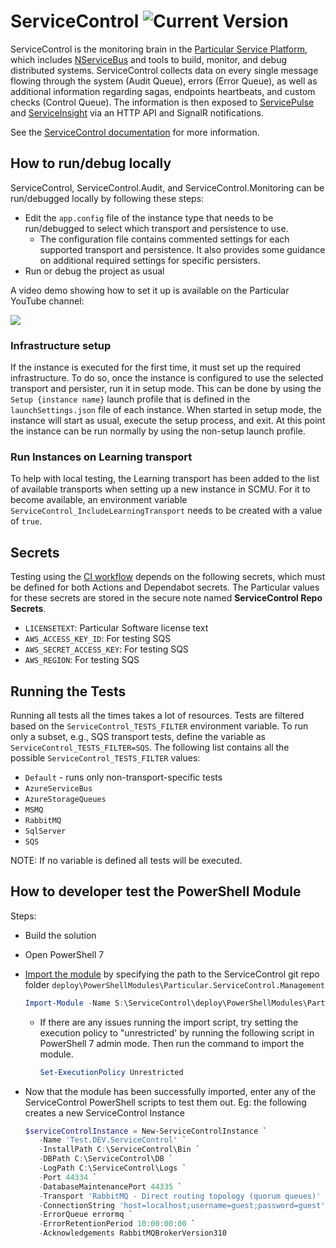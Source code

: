 # ServiceControl ![Current Version](https://img.shields.io/github/release/particular/servicecontrol.svg?style=flat&label=current%20version)

ServiceControl is the monitoring brain in the [Particular Service Platform](https://particular.net/service-platform), which includes [NServiceBus](https://particular.net/nservicebus) and tools to build, monitor, and debug distributed systems. ServiceControl collects data on every single message flowing through the system (Audit Queue), errors (Error Queue), as well as additional information regarding sagas, endpoints heartbeats, and custom checks (Control Queue). The information is then exposed to [ServicePulse](https://particular.net/servicepulse) and [ServiceInsight](https://particular.net/serviceinsight) via an HTTP API and SignalR notifications.

See the [ServiceControl documentation](https://docs.particular.net/servicecontrol/) for more information.

## How to run/debug locally

ServiceControl, ServiceControl.Audit, and ServiceControl.Monitoring can be run/debugged locally by following these steps:

- Edit the `app.config` file of the instance type that needs to be run/debugged to select which transport and persistence to use.
  - The configuration file contains commented settings for each supported transport and persistence. It also provides some guidance on additional required settings for specific persisters.
- Run or debug the project as usual

A video demo showing how to set it up is available on the Particular YouTube channel:

[![](https://img.youtube.com/vi/w3tYnj11dQ8/0.jpg)](https://www.youtube.com/watch?v=w3tYnj11dQ8)

### Infrastructure setup

If the instance is executed for the first time, it must set up the required infrastructure. To do so, once the instance is configured to use the selected transport and persister, run it in setup mode. This can be done by using the `Setup {instance name}` launch profile that is defined in 
the `launchSettings.json` file of each instance. When started in setup mode, the instance will start as usual, execute the setup process, and exit. At this point the instance can be run normally by using the non-setup launch profile. 

### Run Instances on Learning transport

To help with local testing, the Learning transport has been added to the list of available transports when setting up a new instance in SCMU. For it to become available, an environment variable `ServiceControl_IncludeLearningTransport` needs to be created with a value of `true`.

## Secrets

Testing using the [CI workflow](/.github/workflows/ci.yml) depends on the following secrets, which must be defined for both Actions and Dependabot secrets. The Particular values for these secrets are stored in the secure note named **ServiceControl Repo Secrets**.

* `LICENSETEXT`: Particular Software license text
* `AWS_ACCESS_KEY_ID`: For testing SQS
* `AWS_SECRET_ACCESS_KEY`: For testing SQS
* `AWS_REGION`: For testing SQS

## Running the Tests

Running all tests all the times takes a lot of resources. Tests are filtered based on the `ServiceControl_TESTS_FILTER` environment variable. To run only a subset, e.g., SQS transport tests, define the variable as `ServiceControl_TESTS_FILTER=SQS`. The following list contains all the possible `ServiceControl_TESTS_FILTER` values:

- `Default` - runs only non-transport-specific tests
- `AzureServiceBus`
- `AzureStorageQueues`
- `MSMQ`
- `RabbitMQ`
- `SqlServer`
- `SQS`

NOTE: If no variable is defined all tests will be executed.

## How to developer test the PowerShell Module

Steps:

- Build the solution
- Open PowerShell 7
- [Import the module](https://learn.microsoft.com/en-us/powershell/module/microsoft.powershell.core/import-module?view=powershell-7.3#example-4-import-all-modules-specified-by-a-path) by specifying the path to the ServiceControl git repo folder `deploy\PowerShellModules\Particular.ServiceControl.Management`
  ```ps1
  Import-Module -Name S:\ServiceControl\deploy\PowerShellModules\Particular.ServiceControl.Management -Verbose 
  ```
   - If there are any issues running the import script, try setting the execution policy to "unrestricted' by running the following script in PowerShell 7 admin mode. Then run the command to import the module.
      ```ps1
      Set-ExecutionPolicy Unrestricted
      ```

- Now that the module has been successfully imported, enter any of the ServiceControl PowerShell scripts to test them out. Eg: the following creates a new ServiceControl Instance
  ```ps1
  $serviceControlInstance = New-ServiceControlInstance `
     -Name 'Test.DEV.ServiceControl' `
     -InstallPath C:\ServiceControl\Bin `
     -DBPath C:\ServiceControl\DB `
     -LogPath C:\ServiceControl\Logs `
     -Port 44334 `
     -DatabaseMaintenancePort 44335 `
     -Transport 'RabbitMQ - Direct routing topology (quorum queues)' `
     -ConnectionString 'host=localhost;username=guest;password=guest' `
     -ErrorQueue errormq `
     -ErrorRetentionPeriod 10:00:00:00 `
     -Acknowledgements RabbitMQBrokerVersion310
  ```